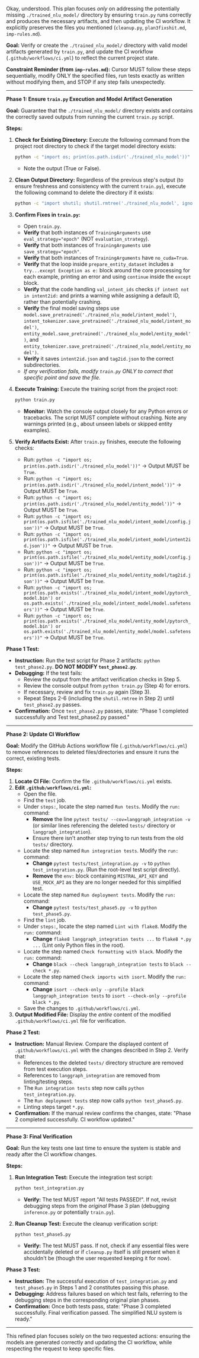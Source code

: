 Okay, understood. This plan focuses _only_ on addressing the potentially missing `./trained_nlu_model/` directory by ensuring `train.py` runs correctly and produces the necessary artifacts, and then updating the CI workflow. It explicitly preserves the files you mentioned (`cleanup.py`, `plan3fixshit.md`, `imp-rules.md`).

**Goal:** Verify or create the `./trained_nlu_model/` directory with valid model artifacts generated by `train.py`, and update the CI workflow (`.github/workflows/ci.yml`) to reflect the current project state.

**Constraint Reminder (from `imp-rules.md`):** Cursor MUST follow these steps sequentially, modify ONLY the specified files, run tests exactly as written without modifying them, and STOP if any step fails unexpectedly.

---

**Phase 1: Ensure `train.py` Execution and Model Artifact Generation**

**Goal:** Guarantee that the `./trained_nlu_model/` directory exists and contains the correctly saved outputs from running the current `train.py` script.

**Steps:**

1.  **Check for Existing Directory:** Execute the following command from the project root directory to check if the target model directory exists:

    ```bash
    python -c "import os; print(os.path.isdir('./trained_nlu_model'))"
    ```

    - Note the output (True or False).

2.  **Clean Output Directory:** Regardless of the previous step's output (to ensure freshness and consistency with the current `train.py`), execute the following command to delete the directory if it exists:

    ```bash
    python -c "import shutil; shutil.rmtree('./trained_nlu_model', ignore_errors=True); print('Cleaned ./trained_nlu_model/ directory (if it existed).')"
    ```

3.  **Confirm Fixes in `train.py`:**

    - Open `train.py`.
    - **Verify** that both instances of `TrainingArguments` use `eval_strategy="epoch"` (NOT `evaluation_strategy`).
    - **Verify** that both instances of `TrainingArguments` use `save_strategy="epoch"`.
    - **Verify** that both instances of `TrainingArguments` have `no_cuda=True`.
    - **Verify** that the loop inside `prepare_entity_dataset` includes a `try...except Exception as e:` block around the core processing for each example, printing an error and using `continue` inside the `except` block.
    - **Verify** that the code handling `val_intent_ids` checks `if intent not in intent2id:` and prints a warning while assigning a default ID, rather than potentially crashing.
    - **Verify** the final model saving steps use `model.save_pretrained('./trained_nlu_model/intent_model')`, `intent_tokenizer.save_pretrained('./trained_nlu_model/intent_model')`, `entity_model.save_pretrained('./trained_nlu_model/entity_model')`, and `entity_tokenizer.save_pretrained('./trained_nlu_model/entity_model')`.
    - **Verify** it saves `intent2id.json` and `tag2id.json` to the correct subdirectories.
    - _If any verification fails, modify `train.py` ONLY to correct that specific point and save the file._

4.  **Execute Training:** Execute the training script from the project root:

    ```bash
    python train.py
    ```

    - **Monitor:** Watch the console output closely for any Python errors or tracebacks. The script MUST complete without crashing. Note any warnings printed (e.g., about unseen labels or skipped entity examples).

5.  **Verify Artifacts Exist:** After `train.py` finishes, execute the following checks:
    - Run: `python -c "import os; print(os.path.isdir('./trained_nlu_model'))"` -> Output MUST be `True`.
    - Run: `python -c "import os; print(os.path.isdir('./trained_nlu_model/intent_model'))"` -> Output MUST be `True`.
    - Run: `python -c "import os; print(os.path.isdir('./trained_nlu_model/entity_model'))"` -> Output MUST be `True`.
    - Run: `python -c "import os; print(os.path.isfile('./trained_nlu_model/intent_model/config.json'))"` -> Output MUST be `True`.
    - Run: `python -c "import os; print(os.path.isfile('./trained_nlu_model/intent_model/intent2id.json'))"` -> Output MUST be `True`.
    - Run: `python -c "import os; print(os.path.isfile('./trained_nlu_model/entity_model/config.json'))"` -> Output MUST be `True`.
    - Run: `python -c "import os; print(os.path.isfile('./trained_nlu_model/entity_model/tag2id.json'))"` -> Output MUST be `True`.
    - Run: `python -c "import os; print(os.path.exists('./trained_nlu_model/intent_model/pytorch_model.bin') or os.path.exists('./trained_nlu_model/intent_model/model.safetensors'))"` -> Output MUST be `True`.
    - Run: `python -c "import os; print(os.path.exists('./trained_nlu_model/entity_model/pytorch_model.bin') or os.path.exists('./trained_nlu_model/entity_model/model.safetensors'))"` -> Output MUST be `True`.

**Phase 1 Test:**

- **Instruction:** Run the test script for Phase 2 artifacts: `python test_phase2.py`. **DO NOT MODIFY `test_phase2.py`**.
- **Debugging:** If the test fails:
  - Review the output from the artifact verification checks in Step 5.
  - Review the console output from `python train.py` (Step 4) for errors.
  - If necessary, review and fix `train.py` again (Step 3).
  - Repeat Steps 2-6 (including the `shutil.rmtree` in Step 2) until `test_phase2.py` passes.
- **Confirmation:** Once `test_phase2.py` passes, state: "Phase 1 completed successfully and Test test_phase2.py passed."

---

**Phase 2: Update CI Workflow**

**Goal:** Modify the GitHub Actions workflow file (`.github/workflows/ci.yml`) to remove references to deleted files/directories and ensure it runs the correct, existing tests.

**Steps:**

1.  **Locate CI File:** Confirm the file `.github/workflows/ci.yml` exists.
2.  **Edit `.github/workflows/ci.yml`:**
    - Open the file.
    - Find the `test` job.
    - Under `steps:`, locate the step named `Run tests`. Modify the `run:` command:
      - **Remove** the line `pytest tests/ --cov=langgraph_integration -v` (or similar lines referencing the deleted `tests/` directory or `langgraph_integration`).
      - Ensure there isn't another step trying to run tests from the old `tests/` directory.
    - Locate the step named `Run integration tests`. Modify the `run:` command:
      - **Change** `pytest tests/test_integration.py -v` to `python test_integration.py`. (Run the root-level test script directly).
      - **Remove** the `env:` block containing `MISTRAL_API_KEY` and `USE_MOCK_API` as they are no longer needed for this simplified test.
    - Locate the step named `Run deployment tests`. Modify the `run:` command:
      - **Change** `pytest tests/test_phase5.py -v` to `python test_phase5.py`.
    - Find the `lint` job.
    - Under `steps:`, locate the step named `Lint with flake8`. Modify the `run:` command:
      - **Change** `flake8 langgraph_integration tests ...` to `flake8 *.py ...` (Lint only Python files in the root).
    - Locate the step named `Check formatting with black`. Modify the `run:` command:
      - **Change** `black --check langgraph_integration tests` to `black --check *.py`.
    - Locate the step named `Check imports with isort`. Modify the `run:` command:
      - **Change** `isort --check-only --profile black langgraph_integration tests` to `isort --check-only --profile black *.py`.
    - Save the changes to `.github/workflows/ci.yml`.
3.  **Output Modified File:** Display the _entire_ content of the modified `.github/workflows/ci.yml` file for verification.

**Phase 2 Test:**

- **Instruction:** Manual Review. Compare the displayed content of `.github/workflows/ci.yml` with the changes described in Step 2. Verify that:
  - References to the deleted `tests/` directory structure are removed from test execution steps.
  - References to `langgraph_integration` are removed from linting/testing steps.
  - The `Run integration tests` step now calls `python test_integration.py`.
  - The `Run deployment tests` step now calls `python test_phase5.py`.
  - Linting steps target `*.py`.
- **Confirmation:** If the manual review confirms the changes, state: "Phase 2 completed successfully. CI workflow updated."

---

**Phase 3: Final Verification**

**Goal:** Run the key tests one last time to ensure the system is stable and ready after the CI workflow changes.

**Steps:**

1.  **Run Integration Test:** Execute the integration test script:

    ```bash
    python test_integration.py
    ```

    - **Verify:** The test MUST report "All tests PASSED!". If not, revisit debugging steps from the _original_ Phase 3 plan (debugging `inference.py` or potentially `train.py`).

2.  **Run Cleanup Test:** Execute the cleanup verification script:
    ```bash
    python test_phase5.py
    ```
    - **Verify:** The test MUST pass. If not, check if any essential files were accidentally deleted or if `cleanup.py` itself is still present when it shouldn't be (though the user requested keeping it for now).

**Phase 3 Test:**

- **Instruction:** The successful execution of `test_integration.py` and `test_phase5.py` in Steps 1 and 2 constitutes passing this phase.
- **Debugging:** Address failures based on which test fails, referring to the debugging steps in the corresponding original plan phases.
- **Confirmation:** Once both tests pass, state: "Phase 3 completed successfully. Final verification passed. The simplified NLU system is ready."

---

This refined plan focuses solely on the two requested actions: ensuring the models are generated correctly and updating the CI workflow, while respecting the request to keep specific files.

